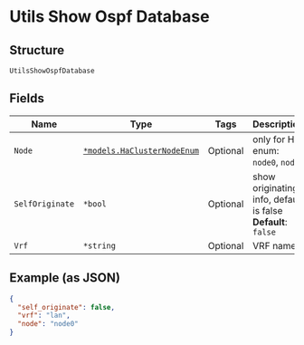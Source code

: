 
# Utils Show Ospf Database

## Structure

`UtilsShowOspfDatabase`

## Fields

| Name | Type | Tags | Description |
|  --- | --- | --- | --- |
| `Node` | [`*models.HaClusterNodeEnum`](../../doc/models/ha-cluster-node-enum.md) | Optional | only for HA. enum: `node0`, `node1` |
| `SelfOriginate` | `*bool` | Optional | show originating info, default is false<br>**Default**: `false` |
| `Vrf` | `*string` | Optional | VRF name |

## Example (as JSON)

```json
{
  "self_originate": false,
  "vrf": "lan",
  "node": "node0"
}
```

